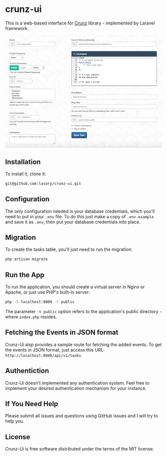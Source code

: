 # crunz-ui

This is a web-based interface for [Crunz](https://github.com/lavary/crunz) library -  implemented by Laravel framework.

![Screenshot](public/assets/img/form-screenshot.png)

## Installation

To install it, clone it:

```bash
git@github.com:lavary/crunz-ui.git
```

## Configuration

The only configuration needed is your database credentials, which you'll need to put in your `.env` file.
To do this just make a copy of `.env.example` and save it as `.env`, then put your database credentials into place.

## Migration

To create the tasks table, you'll just need to run the migration:

```bash
php artisan migrate
```

## Run the App

To run the application, you should create a virtual server in Nginx or Apache, or just use PHP's built-in server:

```bash
php -S localhost:8000 -t public
```

The parameter `-t public` option refers to the application's public directory - where `index.php` resides.

## Fetching the Events in JSON format

 Crunz-Ui alsp provides a sample route for fetching the added events. To get the events in JSON format, just access this URL:  `http://localhost:8000/api/v1/tasks`


## Authentiction

Crunz-Ui doesn't implemented any authentication system. Feel free to implement your desired authentication mechanism for your instance.

## If You Need Help

Please submit all issues and questions using GitHub issues and I will try to help you.


## License
Crunz-Ui is free software distributed under the terms of the MIT license.

